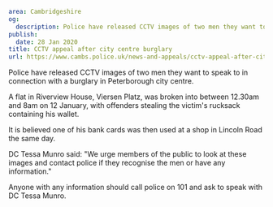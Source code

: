 ```yaml
area: Cambridgeshire
og:
  description: Police have released CCTV images of two men they want to speak to in connection with a burglary in Peterborough city centre.
publish:
  date: 28 Jan 2020
title: CCTV appeal after city centre burglary
url: https://www.cambs.police.uk/news-and-appeals/cctv-appeal-after-city-centre-burglary
```

Police have released CCTV images of two men they want to speak to in connection with a burglary in Peterborough city centre.

A flat in Riverview House, Viersen Platz, was broken into between 12.30am and 8am on 12 January, with offenders stealing the victim's rucksack containing his wallet.

It is believed one of his bank cards was then used at a shop in Lincoln Road the same day.

DC Tessa Munro said: "We urge members of the public to look at these images and contact police if they recognise the men or have any information."

Anyone with any information should call police on 101 and ask to speak with DC Tessa Munro.
